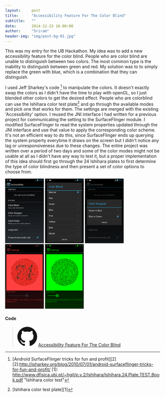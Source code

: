 ```yaml
---
layout:     post
title:      "Accessibility Feature For The Color Blind"
subtitle:   ""
date:       2014-12-23 16:00:00
author:     "Sriram"
header-img: "img/post-bg-01.jpg"
---
```


This was my entry for the UB Hackathon. My idea was to add a new accessibility feature for the color blind. People who are color blind are unable to distinguish between two colors. The most common type is the inability to distinguish between green and red. My solution was to to simply replace the green with blue, which is a combination that they can distinguish.  

I used Jeff Sharkey's code [^code]  to manipulate the colors. It doesn't exactly swap the colors as I didn't have the time to play with openGL, so I just blended other colors to get the desired effect. People who are colorblind can use the Ishihara color test plate[^ishi] and go through the available modes and pick one that works for them. The settings are merged with the existing 'Accessibility' option. I reused the JNI interface I had written for a previous project for communicating the setting to the SurfaceFlinger module. I modified SurfaceFlinger to read the system properties updated through the JNI interface and use that value to apply the corresponding color scheme. It's not an efficient way to do this, since SurfaceFlinger ends up querying the system property everytime it draws on the screen but I didn't notice any lag or unresponsiveness due to these changes. The entire project was written over a period of two days and some of the color modes might not be usable at all as I didn't have any way to test it, but a proper implementation of this idea should first go through the 24 Ishihara plates to first determine the type of color blindness and then present a set of color options to choose from. 


<img src="/img/accessibility/accessibility1.png" height="25%" width="25%"/>&nbsp;<img src="/img/accessibility/accessibility2.png" height="25%" width="25%"/>&nbsp;<img src="/img/accessibility/accessibility3.png" height="25%" width="25%"/>&nbsp;<img src="/img/accessibility/accessibility4.png" height="25%" width="25%"/>&nbsp;<img src="/img/accessibility/accessibility5.png" height="25%" width="25%"/>



#### Code 
>[![Github](/img/logos/GitHub-Mark-64px.png)](https://github.com/SriramBms/accessibility-feature-colorblind) [Accessibility Feature For The Color Blind](https://github.com/SriramBms/accessibility-feature-colorblind)



[^ishi]:[Ishihara color test plate][1]
[^code]:[Android SurfaceFlinger tricks for fun and profit][2]
[2]:<http://jsharkey.org/blog/2010/07/01/android-surfaceflinger-tricks-for-fun-and-profit/>
[1]: <http://www.dfisica.ubi.pt/~hgil/p.v.2/Ishihara/Ishihara.24.Plate.TEST.Book.pdf> "Ishihara color test"

